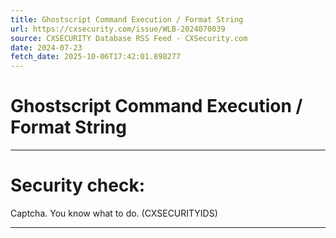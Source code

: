 ```yaml
---
title: Ghostscript Command Execution / Format String
url: https://cxsecurity.com/issue/WLB-2024070039
source: CXSECURITY Database RSS Feed - CXSecurity.com
date: 2024-07-23
fetch_date: 2025-10-06T17:42:01.898277
---
```


# Ghostscript Command Execution / Format String

---

# Security check:

Captcha. You know what to do. (CXSECURITYIDS)

---